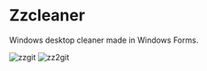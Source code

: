 # Zzcleaner
Windows desktop cleaner made in Windows Forms. 

![zzgit](https://github.com/Maercel/Zzcleaner/assets/71663681/196eac63-06bb-4da8-8c46-60008aeb47b3) 
![zz2git](https://github.com/Maercel/Zzcleaner/assets/71663681/c3ec8e4f-708d-43f3-9f01-97ce6b7586f0)
